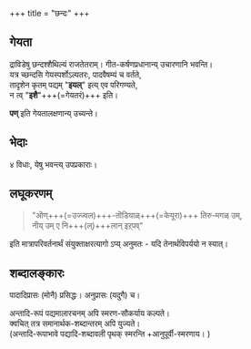 +++
title = "छन्दः"
+++

## गेयता
द्राविडेषु छन्दश्शैथिल्यं राजतेतराम्। गीत-कर्षणप्रधानान्य् उचारणानि भवन्ति।  
यत्र च्छन्दसि गेयस्पर्शोऽल्पतरः, पादवैषम्यं च वर्तते,  
तादृशेन कृतम् पद्यम् "**इयल्**" इत्य् एव परिगण्यते,  
न त्व् "**इशै**"+++(=गेयतरं)+++ इति। 

**पण्** इति गेयतालक्षणान्य् उच्यन्ते।  

## भेदाः
४ विधाः, येषु भवन्त्य् उपप्रकाराः। 

## लघूकरणम्
> "ऒण्+++(=उज्ज्वल)+++-तॊडियाळ्+++(=केयूरा)+++ तिरु-मगळ् उम्,  
नीय् उम् ए नि+++(ल्)+++लान् इऱ्‌पव्"  

इति मात्रापरिवर्तनार्थं संयुक्ताक्षरत्यागो ऽप्य् अनुमतः - यदि तेनार्थविपर्ययो न स्यात्। 

## शब्दालङ्कारः
पादादिप्रासः (मोनै) प्रसिद्धः। अनुप्रासः (यदुगै) च। 

अन्तादि-रूपं पद्यमालारचनम् अपि स्मरण-सौकर्याय कल्पते।  
क्वचित् तत्र समानार्थक-शब्दान्तरम् अपि युज्यते।  
(अन्तादि-रूपाभावे पद्यादि-शब्दावली पृथक् स्मरन्ति +आनुपूर्वी-स्मरणाय। )

